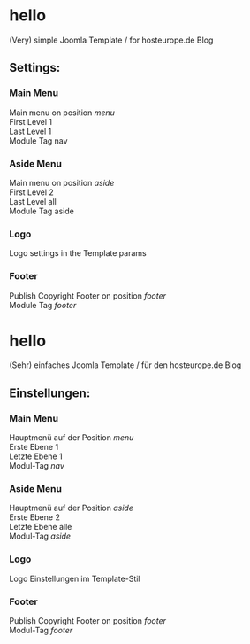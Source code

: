 # hello
(Very) simple Joomla Template / for hosteurope.de Blog

## Settings:

### Main Menu 
Main menu on position *menu*  
First Level 1  
Last Level 1  
Module Tag nav  

### Aside Menu
Main menu on position *aside*  
First Level 2  
Last Level all  
Module Tag aside  

### Logo 
Logo settings in the Template params  

### Footer
Publish Copyright Footer on position *footer*  
Module Tag *footer*  


# hello
(Sehr) einfaches Joomla Template / für den hosteurope.de Blog  

## Einstellungen:

### Main Menu 
Hauptmenü auf der Position *menu*  
Erste Ebene 1  
Letzte Ebene 1  
Modul-Tag *nav*  

### Aside Menu
Hauptmenü auf der Position *aside*  
Erste Ebene 2  
Letzte Ebene alle  
Modul-Tag *aside*  

### Logo 
Logo Einstellungen im Template-Stil  

### Footer
Publish Copyright Footer on position *footer*  
Modul-Tag *footer*  

